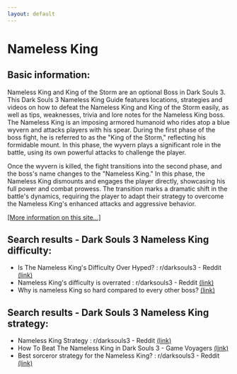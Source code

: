 ```yaml
---
layout: default
---
```

# Nameless King

## Basic information:
Nameless King and King of the Storm are an optional Boss in Dark Souls 3. This Dark Souls 3 Nameless King Guide features locations, strategies and videos on how to defeat the Nameless King and King of the Storm easily, as well as tips, weaknesses, trivia and lore notes for the Nameless King boss. The Nameless King is an imposing armored humanoid who rides atop a blue wyvern and attacks players with his spear. During the first phase of the boss fight, he is referred to as the "King of the Storm," reflecting his formidable mount. In this phase, the wyvern plays a significant role in the battle, using its own powerful attacks to challenge the player.

Once the wyvern is killed, the fight transitions into the second phase, and the boss's name changes to the "Nameless King." In this phase, the Nameless King dismounts and engages the player directly, showcasing his full power and combat prowess. The transition marks a dramatic shift in the battle's dynamics, requiring the player to adapt their strategy to overcome the Nameless King's enhanced attacks and aggressive behavior.


[[More information on this site...]](https://darksouls3.wiki.fextralife.com//Nameless+King)

## Search results - Dark Souls 3 Nameless King difficulty:
- Is The Nameless King's Difficulty Over Hyped? : r/darksouls3 - Reddit [(link)](https://www.reddit.com/r/darksouls3/comments/gn8s9h/is_the_nameless_kings_difficulty_over_hyped/)
- Nameless King's difficulty is overrated : r/darksouls3 - Reddit [(link)](https://www.reddit.com/r/darksouls3/comments/fm1fc8/nameless_kings_difficulty_is_overrated/)
- Why is nameless King so hard compared to every other boss? [(link)](https://www.reddit.com/r/darksouls3/comments/en1eo1/why_is_nameless_king_so_hard_compared_to_every/)

## Search results - Dark Souls 3 Nameless King strategy:
- Nameless King Strategy : r/darksouls3 - Reddit [(link)](https://www.reddit.com/r/darksouls3/comments/4jjtzr/nameless_king_strategy/)
- How To Beat The Nameless King in Dark Souls 3 - Game Voyagers [(link)](https://gamevoyagers.com/dark-souls-3-how-to-beat-the-nameless-king/)
- Best sorceror strategy for the Nameless King? : r/darksouls3 - Reddit [(link)](https://www.reddit.com/r/darksouls3/comments/11sjsxa/best_sorceror_strategy_for_the_nameless_king/)
